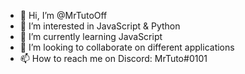 - 👋 Hi, I’m @MrTutoOff
- 👀 I’m interested in JavaScript & Python
- 🌱 I’m currently learning JavaScript
- 💞️ I’m looking to collaborate on different applications
- 📫 How to reach me on Discord: MrTuto#0101
